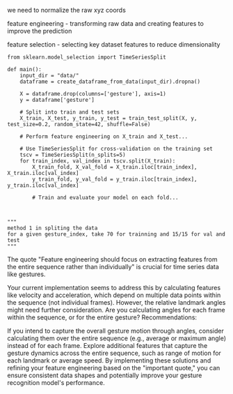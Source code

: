 we need to normalize the raw xyz coords


feature engineering - transforming raw data and creating features to improve the prediction 

feature selection - selecting key dataset features to reduce dimensionality


    from sklearn.model_selection import TimeSeriesSplit

    def main():
        input_dir = "data/"
        dataframe = create_dataframe_from_data(input_dir).dropna()

        X = dataframe.drop(columns=['gesture'], axis=1)
        y = dataframe['gesture']

        # Split into train and test sets
        X_train, X_test, y_train, y_test = train_test_split(X, y, test_size=0.2, random_state=42, shuffle=False)

        # Perform feature engineering on X_train and X_test...

        # Use TimeSeriesSplit for cross-validation on the training set
        tscv = TimeSeriesSplit(n_splits=5)
        for train_index, val_index in tscv.split(X_train):
            X_train_fold, X_val_fold = X_train.iloc[train_index], X_train.iloc[val_index]
            y_train_fold, y_val_fold = y_train.iloc[train_index], y_train.iloc[val_index]

            # Train and evaluate your model on each fold...



    """
    method 1 in spliting the data
    for a given gesture_index, take 70 for trainning and 15/15 for val and test
    """


The quote "Feature engineering should focus on extracting features from the entire sequence rather than individually" is crucial for time series data like gestures.

Your current implementation seems to address this by calculating features like velocity and acceleration, which depend on multiple data points within the sequence (not individual frames).
However, the relative landmark angles might need further consideration. Are you calculating angles for each frame within the sequence, or for the entire gesture?
Recommendations:

If you intend to capture the overall gesture motion through angles, consider calculating them over the entire sequence (e.g., average or maximum angle) instead of for each frame.
Explore additional features that capture the gesture dynamics across the entire sequence, such as range of motion for each landmark or average speed.
By implementing these solutions and refining your feature engineering based on the "important quote," you can ensure consistent data shapes and potentially improve your gesture recognition model's performance.